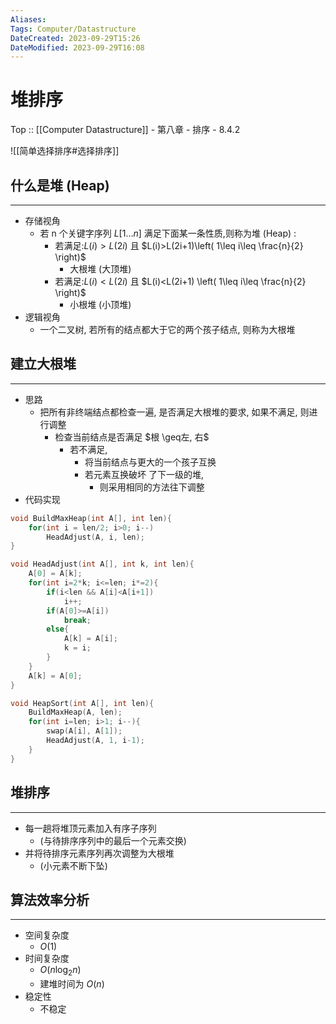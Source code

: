 ```yaml
---
Aliases: 
Tags: Computer/Datastructure 
DateCreated: 2023-09-29T15:26
DateModified: 2023-09-29T16:08
---
```

# 堆排序

Top :: [[Computer Datastructure]] - 第八章 - 排序 - 8.4.2

![[简单选择排序#选择排序]]

## 什么是堆 (Heap)
---
- 存储视角
	- 若 n 个关键字序列 $L[1…n]$ 满足下面某一条性质,则称为堆 (Heap) :
		- 若满足:$L(i)>L(2i)$ 且 $L(i)>L(2i+1)\left( 1\leq i\leq \frac{n}{2} \right)$
			- 大根堆 (大顶堆)
		- 若满足:$L(i)<L(2i)$ 且 $L(i)<L(2i+1) \left( 1\leq i\leq \frac{n}{2} \right)$
			- 小根堆 (小顶堆)
- 逻辑视角
	- 一个二叉树, 若所有的结点都大于它的两个孩子结点, 则称为大根堆

## 建立大根堆
---
- 思路
	- 把所有非终端结点都检查一遍, 是否满足大根堆的要求, 如果不满足, 则进行调整
		- 检查当前结点是否满足 $根 \geq左, 右$
			- 若不满足,
				- 将当前结点与更大的一个孩子互换
				- 若元素互换破坏 了下一级的堆,
					- 则采用相同的方法往下调整
- 代码实现

```cpp
void BuildMaxHeap(int A[], int len){
	for(int i = len/2; i>0; i--)
		HeadAdjust(A, i, len);
}

void HeadAdjust(int A[], int k, int len){
	A[0] = A[k];
	for(int i=2*k; i<=len; i*=2){
		if(i<len && A[i]<A[i+1])
			i++;
		if(A[0]>=A[i])
			break;
		else{
			A[k] = A[i];
			k = i;
		}
	}
	A[k] = A[0];
}

void HeapSort(int A[], int len){
	BuildMaxHeap(A, len);
	for(int i=len; i>1; i--){
		swap(A[i], A[1]);
		HeadAdjust(A, 1, i-1);
	}
}
```

## 堆排序
---
- 每一趟将堆顶元素加入有序子序列
	- (与待排序序列中的最后一个元素交换)
- 并将待排序元素序列再次调整为大根堆
	- (小元素不断下坠)

## 算法效率分析
---
- 空间复杂度
	- $O(1)$
- 时间复杂度
	- $O(n\log_{2}n)$
	- 建堆时间为 $O(n)$
- 稳定性
	- 不稳定

